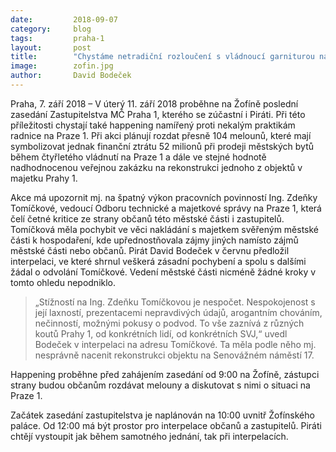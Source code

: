 ```yaml
---
date:         2018-09-07
category:     blog
tags:         praha-1
layout:       post
title:        "Chystáme netradiční rozloučení s vládnoucí garniturou na Praze 1. Lidem rozdají přes sto melounů"
image:        zofin.jpg
author:       David Bodeček
---
```


Praha, 7. září 2018 – V úterý 11. září 2018 proběhne na Žofíně poslední zasedání Zastupitelstva MČ Praha 1, kterého se zúčastní i Piráti. Při této příležitosti chystají také happening namířený proti nekalým praktikám radnice na Praze 1. Při akci plánují rozdat přesně 104 melounů, které mají symbolizovat jednak finanční ztrátu 52 milionů při prodeji městských bytů během čtyřletého vládnutí na Praze 1 a dále ve stejné hodnotě nadhodnocenou veřejnou zakázku na rekonstrukci jednoho z  objektů v majetku Prahy 1.

Akce má upozornit mj. na špatný výkon pracovních povinností Ing. Zdeňky Tomíčkové, vedoucí Odboru technické a majetkové správy na Praze 1, která čelí četné kritice ze strany občanů této městské části i zastupitelů. Tomíčková měla pochybit ve věci nakládání s majetkem svěřeným městské části k hospodaření, kde upřednostňovala zájmy jiných namísto zájmů městské části nebo občanů. Pirát David Bodeček v červnu předložil interpelaci, ve které shrnul veškerá zásadní pochybení a spolu s dalšími žádal o odvolání Tomíčkové. Vedení městské části nicméně žádné kroky v tomto ohledu nepodniklo. 

> „Stížností na Ing. Zdeňku Tomíčkovou je nespočet. Nespokojenost s její laxností, prezentacemi nepravdivých údajů, arogantním chováním, nečinností, možnými pokusy o podvod. To vše zaznívá z různých koutů Prahy 1, od konkrétních lidí, od konkrétních SVJ,“ uvedl Bodeček v interpelaci na adresu Tomíčkové. Ta měla podle něho mj. nesprávně nacenit rekonstrukci objektu na Senovážném náměstí 17.

Happening proběhne před zahájením zasedání od 9:00 na Žofíně, zástupci strany budou občanům rozdávat melouny a diskutovat s nimi o situaci na Praze 1. 

Začátek zasedání zastupitelstva je naplánován na 10:00  uvnitř Žofínského paláce. Od 12:00 má být prostor pro interpelace občanů a zastupitelů. Piráti chtějí vystoupit jak během samotného jednání, tak při interpelacích. 
